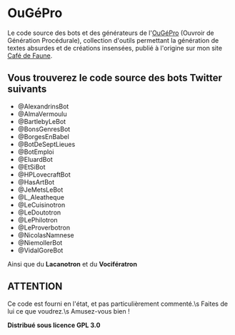 # OuGéPro

Le code source des bots et des générateurs de l'[OuGéPro](https://www.cafedefaune.org/#ougepro) (Ouvroir de Génération Procédurale), collection d'outils permettant la génération de textes absurdes et de créations insensées, publié à l'origine sur mon site [Café de Faune](https://www.cafedefaune.org/).

## Vous trouverez le code source des bots Twitter suivants
* @AlexandrinsBot
* @AlmaVermoulu
* @BartlebyLeBot
* @BonsGenresBot
* @BorgesEnBabel
* @BotDeSeptLieues
* @BotEmploi
* @EluardBot
* @EtSiBot
* @HPLovecraftBot
* @HasArtBot
* @JeMetsLeBot
* @L_Aleatheque
* @LeCuisinotron
* @LeDoutotron
* @LePhilotron
* @LeProverbotron
* @NicolasNamnese
* @NiemollerBot
* @VidalGoreBot

Ainsi que du **Lacanotron** et du **Vocifératron**

## ATTENTION

Ce code est fourni en l'état, et pas particulièrement commenté.\s
Faites de lui ce que voudrez.\s
Amusez-vous bien !

**Distribué sous licence GPL 3.0**
